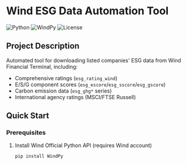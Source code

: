 # Wind ESG Data Automation Tool

![Python](https://img.shields.io/badge/Python-3.7%2B-blue)
![WindPy](https://img.shields.io/badge/WindPy-API-green)
![License](https://img.shields.io/badge/License-MIT-orange)

## Project Description
Automated tool for downloading listed companies' ESG data from Wind Financial Terminal, including:
- Comprehensive ratings (`esg_rating_wind`)
- E/S/G component scores (`esg_escore`/`esg_sscore`/`esg_gscore`)
- Carbon emission data (`esg_ghg*` series)
- International agency ratings (MSCI/FTSE Russell)

## Quick Start

### Prerequisites
1. Install Wind Official Python API (requires Wind account)
   ```bash
   pip install WindPy
